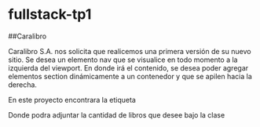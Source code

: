 # fullstack-tp1
##Caralibro

Caralibro S.A. nos solicita que realicemos una primera versión de su nuevo sitio. Se desea un elemento nav que se visualice en todo momento a la izquierda del viewport. En donde irá el contenido, se desea poder agregar elementos section dinámicamente a un contenedor y que se apilen hacia la derecha. 

En este proyecto encontrara la etiqueta 

<!-- cargar libro aqui con la clase libro -->

Donde podra adjuntar la cantidad de libros que desee bajo la clase

<span class="libro"></div>
